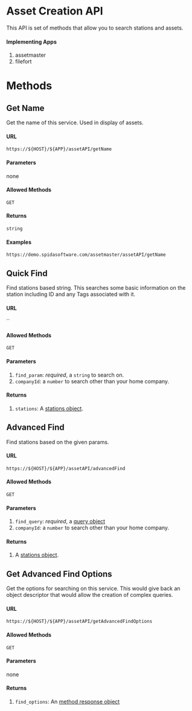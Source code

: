Asset Creation API
============

This API is set of methods that allow you to search stations and assets.  

#### Implementing Apps

1. assetmaster
1. filefort

Methods
========

Get Name
----------

Get the name of this service.  Used in display of assets.

#### URL

`https://${HOST}/${APP}/assetAPI/getName`

#### Parameters

none

#### Allowed Methods

`GET`

#### Returns

`string`

#### Examples

`https://demo.spidasoftware.com/assetmaster/assetAPI/getName`

Quick Find
----------

Find stations based string.  This searches some basic information on the station including ID and any Tags associated with it.

#### URL

``

#### Allowed Methods

`GET`

#### Parameters

1. `find_param`: _required_, a `string` to search on.
1. `companyId`: a `number` to search other than your home company.

#### Returns

1. `stations`: A [stations object](../../resources/v1/schema/spidamin/asset/stations.schema).

Advanced Find
----------

Find stations based on the given params.

#### URL

`https://${HOST}/${APP}/assetAPI/advancedFind`

#### Allowed Methods

`GET`

#### Parameters

1. `find_query`: _required_, a [query object](../../resources/v1/schema/spidamin/asset/find_query.schema)
1. `companyId`: a `number` to search other than your home company.

#### Returns

1. A [stations object](../../resources/v1/schema/spidamin/asset/stations.schema).


Get Advanced Find Options
----------

Get the options for searching on this service.  This would give back an object descriptor that would allow the creation of complex queries.

#### URL

`https://${HOST}/${APP}/assetAPI/getAdvancedFindOptions`

#### Allowed Methods

`GET`

#### Parameters

none

#### Returns

1. `find_options`: An [method response object](../../resources/v1/schema/spidamin/asset/find_options.schema)
